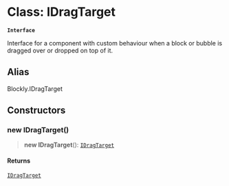 # Class: IDragTarget

**`Interface`**

Interface for a component with custom behaviour when a block or bubble is
dragged over or dropped on top of it.

## Alias

Blockly.IDragTarget

## Constructors

### new IDragTarget()

> **new IDragTarget**(): [`IDragTarget`](IDragTarget.md)

#### Returns

[`IDragTarget`](IDragTarget.md)
